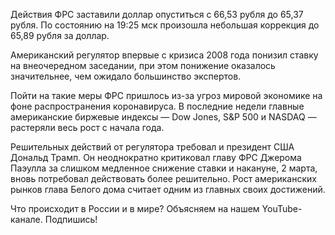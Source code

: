 Действия ФРС заставили доллар опуститься с 66,53 рубля до 65,37 рубля. По состоянию на 19:25 мск произошла небольшая коррекция до 65,89 рубля за доллар.

Американский регулятор впервые с кризиса 2008 года понизил ставку на внеочередном заседании, при этом понижение оказалось значительнее, чем ожидало большинство экспертов.

Пойти на такие меры ФРС пришлось из-за угроз мировой экономике на фоне распространения коронавируса. В последние недели главные американские биржевые индексы — Dow Jones, S&P 500 и NASDAQ — растеряли весь рост с начала года.

Решительных действий от регулятора требовал и президент США Дональд Трамп. Он неоднократно критиковал главу ФРС Джерома Паэулла за слишком медленное снижение ставки и накануне, 2 марта, вновь потребовал действовать более решительно. Рост американских рынков глава Белого дома считает одним из главных своих достижений.

Что происходит в России и в мире? Объясняем на нашем YouTube-канале. Подпишись!